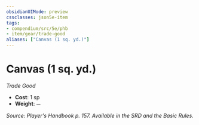 ```yaml
---
obsidianUIMode: preview
cssclasses: json5e-item
tags:
- compendium/src/5e/phb
- item/gear/trade-good
aliases: ["Canvas (1 sq. yd.)"]
---
```

# Canvas (1 sq. yd.)
*Trade Good*  

- **Cost**: 1 sp
- **Weight**: ⏤

*Source: Player's Handbook p. 157. Available in the SRD and the Basic Rules.*